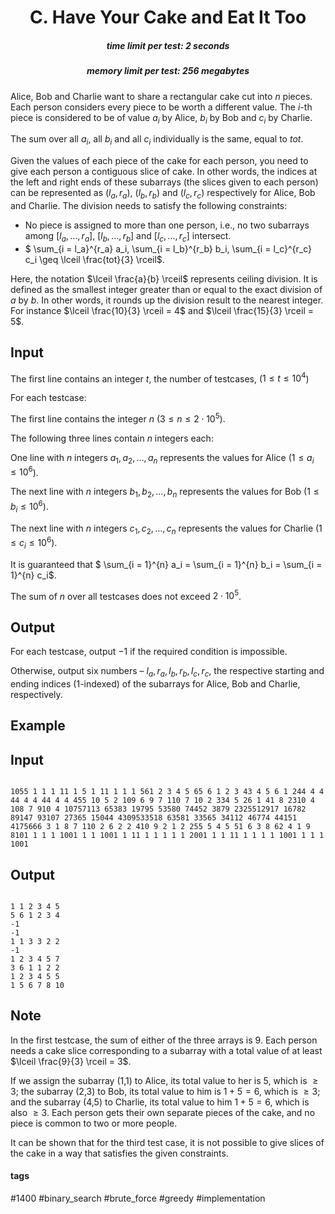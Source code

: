 <h1 style='text-align: center;'> C. Have Your Cake and Eat It Too</h1>

<h5 style='text-align: center;'>time limit per test: 2 seconds</h5>
<h5 style='text-align: center;'>memory limit per test: 256 megabytes</h5>

Alice, Bob and Charlie want to share a rectangular cake cut into $n$ pieces. Each person considers every piece to be worth a different value. The $i$-th piece is considered to be of value $a_i$ by Alice, $b_i$ by Bob and $c_i$ by Charlie.

The sum over all $a_i$, all $b_i$ and all $c_i$ individually is the same, equal to $tot$.

Given the values of each piece of the cake for each person, you need to give each person a contiguous slice of cake. In other words, the indices at the left and right ends of these subarrays (the slices given to each person) can be represented as $(l_a, r_a)$, $(l_b, r_b)$ and $(l_c, r_c)$ respectively for Alice, Bob and Charlie. The division needs to satisfy the following constraints:

* No piece is assigned to more than one person, i.e., no two subarrays among $[l_a,\ldots,r_a]$, $[l_b, \ldots, r_b]$ and $[l_c, \ldots, r_c]$ intersect.
* $ \sum_{i = l_a}^{r_a} a_i, \sum_{i = l_b}^{r_b} b_i, \sum_{i = l_c}^{r_c} c_i \geq \lceil \frac{tot}{3} \rceil$.

Here, the notation $\lceil \frac{a}{b} \rceil$ represents ceiling division. It is defined as the smallest integer greater than or equal to the exact division of $a$ by $b$. In other words, it rounds up the division result to the nearest integer. For instance $\lceil \frac{10}{3} \rceil = 4$ and $\lceil \frac{15}{3} \rceil = 5$. 

## Input

The first line contains an integer $t$, the number of testcases, ($1 \le t \le 10^4$)

For each testcase:

The first line contains the integer $n$ ($3 \le n \le 2 \cdot 10^5$).

The following three lines contain $n$ integers each:

One line with $n$ integers $a_1, a_2, \ldots, a_n$ represents the values for Alice ($1 \le a_i \le 10^6$).

The next line with $n$ integers $b_1, b_2, \ldots, b_n$ represents the values for Bob ($1 \le b_i \le 10^6$).

The next line with $n$ integers $c_1, c_2, \ldots, c_n$ represents the values for Charlie ($1 \le c_i \le 10^6$).

It is guaranteed that $ \sum_{i = 1}^{n} a_i = \sum_{i = 1}^{n} b_i = \sum_{i = 1}^{n} c_i$.

The sum of $n$ over all testcases does not exceed $2 \cdot 10^5$.

## Output

For each testcase, output $-1$ if the required condition is impossible. 

Otherwise, output six numbers – $l_a, r_a, l_b, r_b, l_c, r_c$, the respective starting and ending indices ($1$-indexed) of the subarrays for Alice, Bob and Charlie, respectively.

## Example

## Input


```

1055 1 1 1 11 1 5 1 11 1 1 1 561 2 3 4 5 65 6 1 2 3 43 4 5 6 1 244 4 4 44 4 4 44 4 4 455 10 5 2 109 6 9 7 110 7 10 2 334 5 26 1 41 8 2310 4 108 7 910 4 10757113 65383 19795 53580 74452 3879 2325512917 16782 89147 93107 27365 15044 4309533518 63581 33565 34112 46774 44151 4175666 3 1 8 7 110 2 6 2 2 410 9 2 1 2 255 5 4 5 51 6 3 8 62 4 1 9 8101 1 1 1 1001 1 1 1001 1 11 1 1 1 1 1 2001 1 1 11 1 1 1 1 1001 1 1 1 1001
```
## Output


```

1 1 2 3 4 5 
5 6 1 2 3 4 
-1
-1
1 1 3 3 2 2 
-1
1 2 3 4 5 7 
3 6 1 1 2 2 
1 2 3 4 5 5 
1 5 6 7 8 10 

```
## Note

In the first testcase, the sum of either of the three arrays is $9$. Each person needs a cake slice corresponding to a subarray with a total value of at least $\lceil \frac{9}{3} \rceil = 3$. 

If we assign the subarray ($1$,$1$) to Alice, its total value to her is $5$, which is $\ge 3$; the subarray ($2$,$3$) to Bob, its total value to him is $1 + 5 = 6$, which is $\ge 3$; and the subarray ($4$,$5$) to Charlie, its total value to him $1 + 5 = 6$, which is also $\ge 3$. Each person gets their own separate pieces of the cake, and no piece is common to two or more people.

It can be shown that for the third test case, it is not possible to give slices of the cake in a way that satisfies the given constraints.



#### tags 

#1400 #binary_search #brute_force #greedy #implementation 